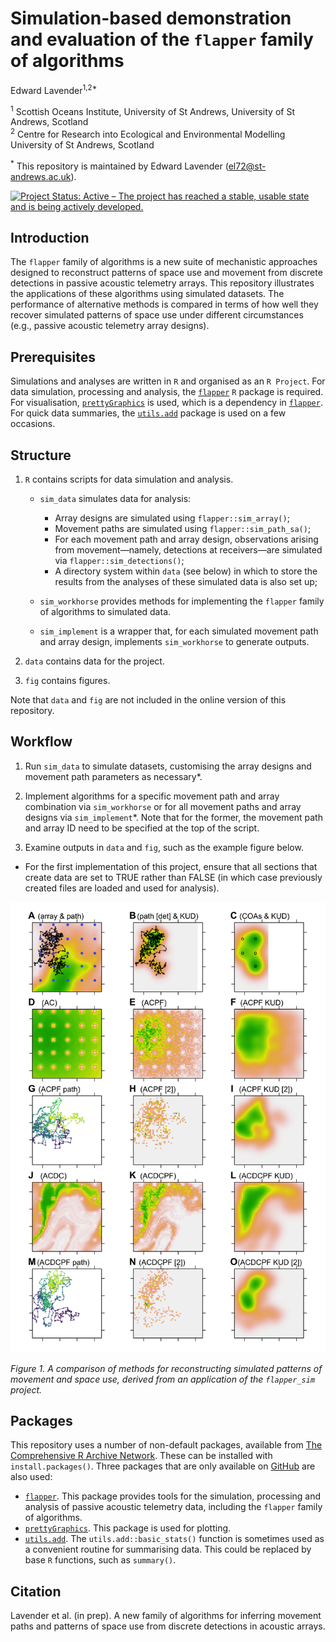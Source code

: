 Simulation-based demonstration and evaluation of the `flapper` family of
algorithms
================
Edward Lavender<sup>1,2\*</sup>

<!-- README.md is generated from README.Rmd. Please edit that file -->

<sup>1</sup> Scottish Oceans Institute, University of St Andrews,
University of St Andrews, Scotland  
<sup>2</sup> Centre for Research into Ecological and Environmental
Modelling University of St Andrews, Scotland

<sup>\*</sup> This repository is maintained by Edward Lavender
(<el72@st-andrews.ac.uk>).

[![Project Status: Active – The project has reached a stable, usable
state and is being actively
developed.](https://www.repostatus.org/badges/latest/active.svg)](https://www.repostatus.org/#active)

## Introduction

The `flapper` family of algorithms is a new suite of mechanistic
approaches designed to reconstruct patterns of space use and movement
from discrete detections in passive acoustic telemetry arrays. This
repository illustrates the applications of these algorithms using
simulated datasets. The performance of alternative methods is compared
in terms of how well they recover simulated patterns of space use under
different circumstances (e.g., passive acoustic telemetry array
designs).

## Prerequisites

Simulations and analyses are written in `R` and organised as an `R
Project`. For data simulation, processing and analysis, the
[`flapper`](https://github.com/edwardlavender/flapper) `R` package is
required. For visualisation,
[`prettyGraphics`](https://github.com/edwardlavender/prettyGraphics) is
used, which is a dependency in
[`flapper`](https://github.com/edwardlavender/flapper). For quick data
summaries, the
[`utils.add`](https://github.com/edwardlavender/utils.add) package is
used on a few occasions.

## Structure

1.  `R` contains scripts for data simulation and analysis.
    
      - `sim_data` simulates data for analysis:
        
          - Array designs are simulated using `flapper::sim_array()`;
          - Movement paths are simulated using `flapper::sim_path_sa()`;
          - For each movement path and array design, observations
            arising from movement—namely, detections at receivers—are
            simulated via `flapper::sim_detections()`;
          - A directory system within `data` (see below) in which to
            store the results from the analyses of these simulated data
            is also set up;
    
      - `sim_workhorse` provides methods for implementing the `flapper`
        family of algorithms to simulated data.
    
      - `sim_implement` is a wrapper that, for each simulated movement
        path and array design, implements `sim_workhorse` to generate
        outputs.

2.  `data` contains data for the project.

3.  `fig` contains figures.

Note that `data` and `fig` are not included in the online version of
this repository.

## Workflow

1.  Run `sim_data` to simulate datasets, customising the array designs
    and movement path parameters as necessary\*.

2.  Implement algorithms for a specific movement path and array
    combination via `sim_workhorse` or for all movement paths and array
    designs via `sim_implement`\*. Note that for the former, the
    movement path and array ID need to be specified at the top of the
    script.

3.  Examine outputs in `data` and `fig`, such as the example figure
    below.

<!-- end list -->

  - For the first implementation of this project, ensure that all
    sections that create data are set to TRUE rather than FALSE (in
    which case previously created files are loaded and used for
    analysis).

<img src="README_img.png"/>

*Figure 1. A comparison of methods for reconstructing simulated patterns
of movement and space use, derived from an application of the
`flapper_sim` project.*

## Packages

This repository uses a number of non-default packages, available from
[The Comprehensive R Archive Network](https://cran.r-project.org). These
can be installed with `install.packages()`. Three packages that are only
available on [GitHub](https://github.com/) are also used:

  - [`flapper`](https://github.com/edwardlavender/flapper). This package
    provides tools for the simulation, processing and analysis of
    passive acoustic telemetry data, including the `flapper` family of
    algorithms.
  - [`prettyGraphics`](https://github.com/edwardlavender/prettyGraphics).
    This package is used for plotting.
  - [`utils.add`](https://github.com/edwardlavender/utils.add). The
    `utils.add::basic_stats()` function is sometimes used as a
    convenient routine for summarising data. This could be replaced by
    base `R` functions, such as `summary()`.

## Citation

Lavender et al. (in prep). A new family of algorithms for inferring
movement paths and patterns of space use from discrete detections in
acoustic arrays.

